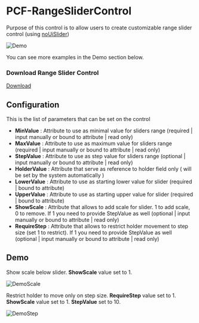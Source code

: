 # PCF-RangeSliderControl

Purpose of this control is to allow users to create customizable range slider control (using [noUiSlider](https://refreshless.com/nouislider/))

![Demo](https://github.com/OOlashyn/PCF-RangeSliderControl/blob/master/Screenshots/demo-v1.gif?raw=true)

You can see more examples in the Demo section below.

### Download Range Slider Control

[Download](https://github.com/OOlashyn/PCF-RangeSliderControl/releases)

## Configuration

This is the list of parameters that can be set on the control

* **MinValue** : Attribute to use as minimal value for sliders range (required | input manually or bound to attribute | read only)
* **MaxValue** : Attribute to use as maximum value for sliders range (required | input manually or bound to attribute | read only)
* **StepValue** : Attribute to use as step value for sliders range (optional | input manually or bound to attribute | read only)
* **HolderValue** : Attribute that serve as reference to holder field only ( will be set by the system automatically )
* **LowerValue** : Attribute to use as starting lower value for slider (required | bound to attribute)
* **UpperValue** : Attribute to use as starting upper value for slider (required | bound to attribute)
* **ShowScale** : Attribute that allows to add scale for slider. 1 to add scale, 0 to remove. If 1 you need to provide StepValue as well (optional | input manually or bound to attribute | read only)
* **RequireStep** : Attribute that allows to restrict holder movement to step size (set 1 to restrict). If 1 you need to provide StepValue as well (optional | input manually or bound to attribute | read only)

## Demo

Show scale below slider. **ShowScale** value set to 1.

![DemoScale](https://github.com/OOlashyn/PCF-RangeSliderControl/blob/master/Screenshots/demo-scale-v1.gif?raw=true)

Restrict holder to move only on step size.  **RequireStep** value set to 1. **ShowScale** value set to 1. **StepValue** set to 10.

![DemoStep](https://github.com/OOlashyn/PCF-RangeSliderControl/blob/master/Screenshots/demo-step-v1.gif?raw=true)
